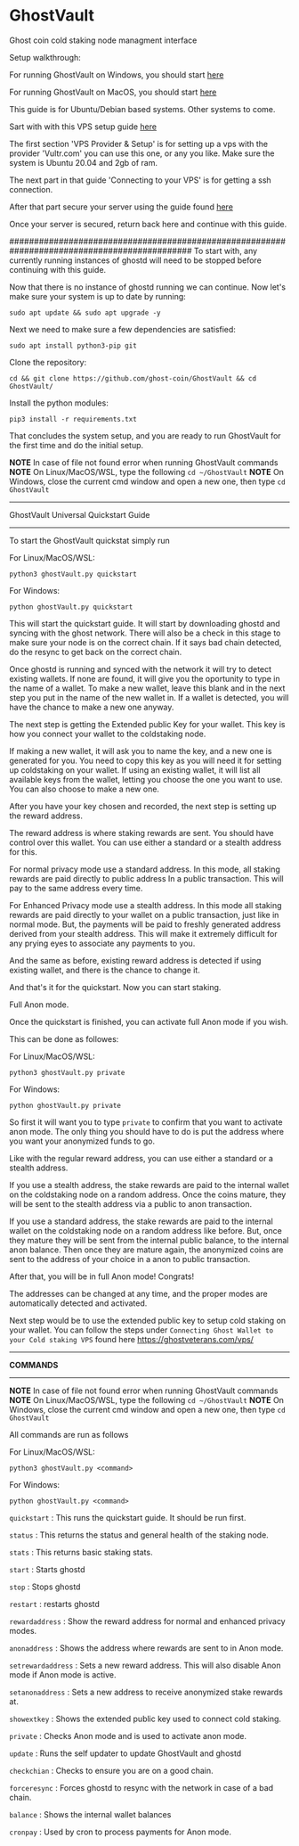 # GhostVault
Ghost coin cold staking node managment interface

Setup walkthrough:

For running GhostVault on Windows, you should start [here](https://github.com/bleach86/GhostVault/blob/main/docs/Win_setup.MD)

For running GhostVault on MacOS, you should start [here](https://github.com/bleach86/GhostVault/blob/main/docs/Mac_setup.MD)

This guide is for Ubuntu/Debian based systems. Other systems to come.

Sart with with this VPS setup guide [here](https://ghostveterans.com/vps/)

The first section 'VPS Provider & Setup' is for setting up a vps with the provider 'Vultr.com'
you can use this one, or any you like. Make sure the system is Ubuntu 20.04 and 2gb of ram.

The next part in that guide 'Connecting to your VPS' is for getting a ssh connection.

After that part secure your server using the guide found [here](https://github.com/bleach86/GhostVault/blob/main/docs/VPSsetup.MD)

Once your server is secured, return back here and continue with this guide.

#############################################################################################
To start with, any currently running instances of ghostd will need to be stopped before continuing with this guide.

Now that there is no instance of ghostd running we can continue.
Now let's make sure your system is up to date by running:
```
sudo apt update && sudo apt upgrade -y
```
Next we need to make sure a few dependencies are satisfied:

```
sudo apt install python3-pip git
```

Clone the repository:

```
cd && git clone https://github.com/ghost-coin/GhostVault && cd GhostVault/
```

Install the python modules:

```
pip3 install -r requirements.txt
```

That concludes the system setup, and you are ready to run GhostVault for the first time and do the initial setup.

**NOTE** In case of file not found error when running GhostVault commands
**NOTE** On Linux/MacOS/WSL, type the following `cd ~/GhostVault`
**NOTE** On Windows, close the current cmd window and open a new one, then type `cd GhostVault`

************************************************
GhostVault Universal Quickstart Guide
************************************************


To start the GhostVault quickstat simply run

For Linux/MacOS/WSL:

```
python3 ghostVault.py quickstart
```

For Windows:

```
python ghostVault.py quickstart
```


This will start the quickstart guide. It will start by downloading ghostd and syncing with the ghost network.
There will also be a check in this stage to make sure your node is on the correct chain. If it says bad chain detected,
do the resync to get back on the correct chain.

Once ghostd is running and synced with the network it will try to detect existing wallets. If none are found, it will give you the 
oportunity to type in the name of a wallet. 
To make a new wallet, leave this blank and in the next step you put in the name of the new wallet in.
If a wallet is detected, you will have the chance to make a new one anyway.

The next step is getting the Extended public Key for your wallet. This key is how you connect your wallet to the coldstaking node.

If making a new wallet, it will ask you to name the key, and a new one is generated for you. You need to copy this key as you will need it for
setting up coldstaking on your wallet.
If using an existing wallet, it will list all available keys from the wallet, letting you choose the one you want to use.
You can also choose to make a new one.

After you have your key chosen and recorded, the next step is setting up the reward address.

The reward address is where staking rewards are sent. You should have control over this wallet.
You can use either a standard or a stealth address for this.

For normal privacy mode use a standard address. In this mode, all staking rewards are paid directly to public address
In a public transaction. This will pay to the same address every time.

For Enhanced Privacy mode use a stealth address. In this mode all staking rewards are paid directly to your wallet on a public transaction,
just like in normal mode. But, the payments will be paid to freshly generated address derived from your stealth address. This will make it
extremely difficult for any prying eyes to associate any payments to you.

And the same as before, existing reward address is detected if using existing wallet, and there is the chance to change it. 

And that's it for the quickstart. Now you can start staking.

Full Anon mode.

Once the quickstart is finished, you can activate full Anon mode if you wish.

This can be done as followes:

For Linux/MacOS/WSL:

```
python3 ghostVault.py private
```

For Windows:

```
python ghostVault.py private
```


So first it will want you to type `private` to confirm that you want to activate anon mode.
The only thing you should have to do is put the address where you want your anonymized funds to go.

Like with the regular reward address, you can use either a standard or a stealth address.

If you use a stealth address, the stake rewards are paid to the internal wallet on the coldstaking node on a random address. Once the coins mature,
they will be sent to the stealth address via a public to anon transaction.

If you use a standard address, the stake rewards are paid to the internal wallet on the coldstaking node on a random address like before.
But, once they mature they will be sent from the internal public balance, to the internal anon balance. Then once they are mature again,
the anonymized coins are sent to the address of your choice in a anon to public transaction.

After that, you will be in full Anon mode! Congrats!

The addresses can be changed at any time, and the proper modes are automatically detected and activated.

Next step would be to use the extended public key to setup cold staking on your wallet.
You can follow the steps under `Connecting Ghost Wallet to your Cold staking VPS` found here https://ghostveterans.com/vps/


*********************************************
**COMMANDS**
*********************************************

**NOTE** In case of file not found error when running GhostVault commands
**NOTE** On Linux/MacOS/WSL, type the following `cd ~/GhostVault`
**NOTE** On Windows, close the current cmd window and open a new one, then type `cd GhostVault`

All commands are run as follows

For Linux/MacOS/WSL:

```
python3 ghostVault.py <command>
```

For Windows:

```
python ghostVault.py <command>
```



`quickstart` : This runs the quickstart guide. It should be run first.

`status`           : This returns the status and general health of the staking node.

`stats`            : This returns basic staking stats. 

`start`            : Starts ghostd

`stop`             : Stops ghostd

`restart`          : restarts ghostd

`rewardaddress`    : Show the reward address for normal and enhanced privacy modes.

`anonaddress`      : Shows the address where rewards are sent to in Anon mode.

`setrewardaddress` : Sets a new reward address. This will also disable Anon mode if Anon mode is active.

`setanonaddress`   : Sets a new address to receive anonymized stake rewards at.

`showextkey`       : Shows the extended public key used to connect cold staking.

`private`          : Checks Anon mode and is used to activate anon mode.

`update`           : Runs the self updater to update GhostVault and ghostd

`checkchian`       : Checks to ensure you are on a good chain.

`forceresync`      : Forces ghostd to resync with the network in case of a bad chain.

`balance`          : Shows the internal wallet balances

`cronpay`          : Used by cron to process payments for Anon mode.
